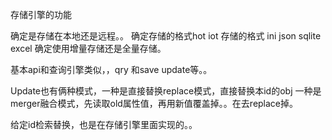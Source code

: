 存储引擎的功能


确定是存储在本地还是远程。。
确定存储的格式hot  iot
存储的格式 ini  json  sqlite excel
确定使用增量存储还是全量存储。



基本api和查询引擎类似，，qry 和save update等。。

Update也有俩种模式，一种是直接替换replace模式，直接替换本id的obj
一种是merger融合模式，先读取old属性值，再用新值覆盖掉。。在去replace掉。


给定id检索替换，也是在存储引擎里面实现的。。



